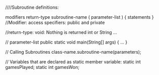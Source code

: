 ////Subroutine definitions: 

modifiers  return-type  subroutine-name  ( parameter-list ) {
    statements
}
//Modifier:
access specifiers: public and private 

//return-type: 
void: Nothing is returned
int or String ...

// parameter-list
public static void main(String[] args) { ... }

// Calling Subroutines
class-name.subroutine-name(parameters);

// Variables that are declared as static member variable:
static int gamesPlayed;
static int gamesWon;

